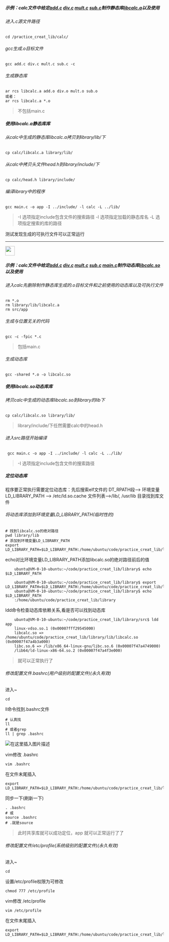 
##### 示例：calc文件中给定<a href="https://github.com/yangzhiyuanDrwells/C-double-plus-learning/blob/master/practice_creat_lib/calc/add.c">add.c</a> <a href="https://github.com/yangzhiyuanDrwells/C-double-plus-learning/blob/master/practice_creat_lib/calc/div.c">div.c</a> <a href="https://github.com/yangzhiyuanDrwells/C-double-plus-learning/blob/master/practice_creat_lib/calc/mult.c">mult.c</a> <a href="https://github.com/yangzhiyuanDrwells/C-double-plus-learning/blob/master/practice_creat_lib/calc/sub.c">sub.c</a>制作静态库<a href="https://github.com/yangzhiyuanDrwells/C-double-plus-learning/blob/master/practice_creat_lib/calc/libcalc.a">libcalc.a</a>以及使用


###### 进入.c源文件路径
    
    cd /practice_creat_lib/calc/

###### gcc生成.o目标文件

    gcc add.c div.c mult.c sub.c -c

###### 生成静态库

    ar rcs libcalc.a add.o div.o mult.o sub.o
    或者：
    ar rcs libcalc.a *.o

> 不包括main.c

##### 使用libcalc.a静态库库

###### 从calc中生成的静态库libcalc.a拷贝到library/lib/下

    cp calc/libcalc.a library/lib/

###### 从calc中拷贝头文件head.h到library/include/下

    cp calc/head.h library/include/

###### 编译library中的程序

    gcc main.c -o app -I ../include/ -l calc -L ../lib/

> -I 选项指定include包含文件的搜索路径
> -l 选项指定加载的静态库名
> -L 选项指定搜索的库的路径

测试发现生成的可执行文件可以正常运行



---

<img src="https://img-blog.csdnimg.cn/20210129183339102.png" height=30>





##### 示例：calc文件中给定<a href="https://github.com/yangzhiyuanDrwells/C-double-plus-learning/blob/master/practice_creat_lib/calc/add.c">add.c</a> <a href="https://github.com/yangzhiyuanDrwells/C-double-plus-learning/blob/master/practice_creat_lib/calc/div.c">div.c</a> <a href="https://github.com/yangzhiyuanDrwells/C-double-plus-learning/blob/master/practice_creat_lib/calc/mult.c">mult.c</a> <a href="https://github.com/yangzhiyuanDrwells/C-double-plus-learning/blob/master/practice_creat_lib/calc/sub.c">sub.c</a> <a href="https://github.com/yangzhiyuanDrwells/C-double-plus-learning/blob/master/practice_creat_lib/calc/main.c">main.c</a>制作动态库<a href="https://github.com/yangzhiyuanDrwells/C-double-plus-learning/blob/master/practice_creat_lib/calc//libcalc.so">libcalc.so</a>以及使用


###### 进入calc先删除制作静态库生成的.o目标文件和之前使用的动态库以及可执行文件

    rm *.o
    rm library/lib/libcalc.a
    rm src/app
    

###### 生成与位置无关的代码

    gcc -c -fpic *.c

> 包括main.c

###### 生成动态库

    gcc -shared *.o -o libcalc.so


##### 使用libcalc.so动态库库


###### 拷贝calc中生成的动态库libcalc.so到library的lib下

    cp calc/libcalc.so library/lib/

> library/include/下任然需要calc中的head.h



###### 进入src路径开始编译


     gcc main.c -o app -I ../include/ -l calc -L ../lib/

> -I 选项指定include包含文件的搜索路径





##### 定位动态库

程序要正常执行需要定位动态库：先后搜索elf文件的 DT_RPATH段——> 环境变量 LD_LIBRARY_PATH ——> /etc/ld.so.cache 文件列表——>/lib/, /usr/lib 目录找到库文件



###### 将动态库添加到环境变量LD_LIBRARY_PATH(临时性的)

    # 找到libcalc.so的绝对路径
    pwd library/lib
    # 添加到环境变量LD_LIBRARY_PATH
    export LD_LIBRARY_PATH=$LD_LIBRARY_PATH:/home/ubuntu/code/practice_creat_lib/library/lib

echo对比环境变量LD_LIBRARY_PATH添加libcalc.so的绝对路径前后的值

```
    ubuntu@VM-0-10-ubuntu:~/code/practice_creat_lib/library$ echo $LD_LIBRARY_PATH
    
    ubuntu@VM-0-10-ubuntu:~/code/practice_creat_lib/library$ export LD_LIBRARY_PATH=$LD_LIBRARY_PATH:/home/ubuntu/code/practice_creat_lib/library/lib
    ubuntu@VM-0-10-ubuntu:~/code/practice_creat_lib/library$ echo $LD_LIBRARY_PATH
    :/home/ubuntu/code/practice_creat_lib/library
```

ldd命令检查动态库依赖关系,看是否可以找到动态库

```
    ubuntu@VM-0-10-ubuntu:~/code/practice_creat_lib/library/src$ ldd app
	linux-vdso.so.1 (0x00007fff29545000)
	libcalc.so => /home/ubuntu/code/practice_creat_lib/library/lib/libcalc.so (0x00007f47a4b3a000)
	libc.so.6 => /lib/x86_64-linux-gnu/libc.so.6 (0x00007f47a4749000)
	/lib64/ld-linux-x86-64.so.2 (0x00007f47a4f3e000)
```

> 就可以正常执行了


###### 修改配置文件.bashrc(用户级别的配置文件)(永久有效)

进入~

    cd

ll命令找到.bashrc文件

    # 认真找
    ll
    # 或者grep
    ll | grep .bashrc

![在这里插入图片描述](https://img-blog.csdnimg.cn/20210627120549529.png)

vim修改 .bashrc

    vim .bashrc

在文件末尾插入

```
export LD_LIBRARY_PATH=$LD_LIBRARY_PATH:/home/ubuntu/code/practice_creat_lib/library/lib
```

同步一下(刷新一下)

```
. .bashrc
# 或
source .bashrc
# .就是source
```

> 此时共享库就可以成功定位，app 就可以正常运行了了


###### 修改配置文件/etc/profile(系统级别的配置文件)(永久有效)


进入~

    cd

设置/etc/profile权限为可修改

    chmod 777 /etc/profile

vim修改 /etc/profile

    vim /etc/profile


在文件末尾插入

```
export LD_LIBRARY_PATH=$LD_LIBRARY_PATH:/home/ubuntu/code/practice_creat_lib/library/lib
```

